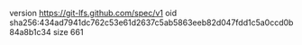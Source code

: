 version https://git-lfs.github.com/spec/v1
oid sha256:434ad7941dc762c53e61d2637c5ab5863eeb82d047fdd1c5a0ccd0b84a8b1c34
size 661
